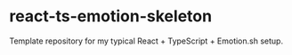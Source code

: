 # react-ts-emotion-skeleton
Template repository for my typical React + TypeScript + Emotion.sh setup. 
